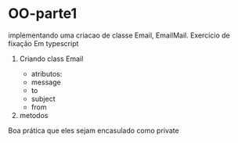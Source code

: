 # OO-parte1
implementando uma criacao de classe Email, EmailMail.
Exercicio de fixação Em typescript

<ol>
  <li>Criando class Email</li>
  <ul>
    <li>atributos:</li>
    <li>message</li>
    <li>to</li>
    <li>subject</li>
    <li>from</li>
  </ul>
  <li>metodos</li>
</ol>

Boa prática que eles sejam encasulado como private
